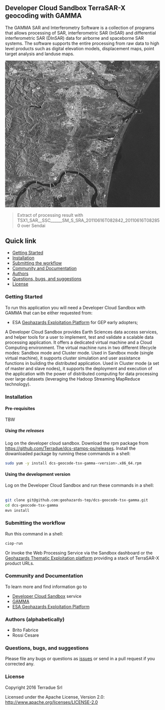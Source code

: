 ## Developer Cloud Sandbox TerraSAR-X geocoding with GAMMA

The GAMMA SAR and Interferometry Software is a collection of programs that allows processing of SAR, interferometric SAR (InSAR) and differential interferometric SAR (DInSAR) data for airborne and spaceborne SAR systems. The software supports the entire processing from raw data to high level products such as digital elevation models, displacement maps,  point target analysis and landuse maps.

![Sendai (extract of processing result)](https://github.com/geohazards-tep/dcs-geocode-tsx-gamma/blob/master/src/main/media/sendai.png)

> Extract of processing result with TSX1_SAR__SSC______SM_S_SRA_20110616T082842_20110616T082850 over Sendai

## Quick link
 
* [Getting Started](#getting-started)
* [Installation](#installation)
* [Submitting the workflow](#submit)
* [Community and Documentation](#community)
* [Authors](#authors)
* [Questions, bugs, and suggestions](#questions)
* [License](#license)

### <a name="getting-started"></a>Getting Started 

To run this application you will need a Developer Cloud Sandbox with GAMMA that can be either requested from:
* ESA [Geohazards Exploitation Platform](https://geohazards-tep.eo.esa.int) for GEP early adopters;

A Developer Cloud Sandbox provides Earth Sciences data access services, and helper tools for a user to implement, test and validate a scalable data processing application. It offers a dedicated virtual machine and a Cloud Computing environment.
The virtual machine runs in two different lifecycle modes: Sandbox mode and Cluster mode. 
Used in Sandbox mode (single virtual machine), it supports cluster simulation and user assistance functions in building the distributed application.
Used in Cluster mode (a set of master and slave nodes), it supports the deployment and execution of the application with the power of distributed computing for data processing over large datasets (leveraging the Hadoop Streaming MapReduce technology). 

### <a name="installation"></a>Installation

#### Pre-requisites

TBW

##### Using the releases

Log on the developer cloud sandbox. Download the rpm package from https://github.com/Terradue/dcs-stamps-ps/releases.
Install the dowanloaded package by running these commands in a shell:

```bash
sudo yum -y install dcs-geocode-tsx-gamma-<version>.x86_64.rpm
```

#### Using the development version

Log on the Developer Cloud Sandbox and run these commands in a shell:

```bash

git clone git@github.com:geohazards-tep/dcs-geocode-tsx-gamma.git
cd dcs-geocode-tsx-gamma
mvn install
```

### <a name="submit"></a>Submitting the workflow

Run this command in a shell:

```bash
ciop-run
```
Or invoke the Web Processing Service via the Sandbox dashboard or the [Geohazards Thematic Exploitation platform](https://geohazards-tep.eo.esa.int) providing a stack of TerraSAR-X product URLs.

### <a name="community"></a>Community and Documentation

To learn more and find information go to 

* [Developer Cloud Sandbox](http://docs.terradue.com/developer) service 
* [GAMMA](http://www.gamma-rs.ch/gamma.html)
* [ESA Geohazards Exploitation Platform](https://geohazards-tep.eo.esa.int)

### <a name="authors"></a>Authors (alphabetically)

* Brito Fabrice
* Rossi Cesare

### <a name="questions"></a>Questions, bugs, and suggestions

Please file any bugs or questions as [issues](https://github.com/geohazards-tep/dcs-geocode-tsx-gamma/issues/new) or send in a pull request if you corrected any.

### <a name="license"></a>License

Copyright 2016 Terradue Srl

Licensed under the Apache License, Version 2.0: http://www.apache.org/licenses/LICENSE-2.0
